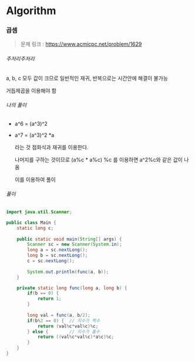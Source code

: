 # Algorithm

### 곱셈

> 문제 링크 : https://www.acmicpc.net/problem/1629



###### 주저리주저리

a, b, c 모두 값이 크므로 일반적인 재귀, 반복으로는 시간안에 해결이 불가능

거듭제곱을 이용해야 함



###### 나의 풀이

* a^6 = (a^3)^2  

* a^7 = (a^3)^2 *a

  라는 것 점화식과 재귀를 이용한다.

  나머지를 구하는 것이므로 (a%c * a%c) %c 를 이용하면 a^2%c와 같은 값이 나옴

  이를 이용하여 풀이



###### 풀이

~~~java
import java.util.Scanner;

public class Main {
	static long c;
	
	public static void main(String[] args) {
		Scanner sc = new Scanner(System.in);
		long a = sc.nextLong();
		long b = sc.nextLong();
		c = sc.nextLong();
		
		System.out.println(func(a, b));
	}

	private static long func(long a, long b) {
		if(b == 0) {
			return 1;
		} 
		
		long val = func(a, b/2);
		if(b%2 == 0) {	// 지수가 짝수
			return (val%c*val%c)%c;
		} else {		// 지수가 홀수
			return ((val%c*val%c)*a%c)%c;
		}
	}
}
~~~
